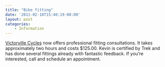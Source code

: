 ```yaml
---
title: "Bike fitting"
date: '2011-02-18T15:40:19-08:00'
layout: post
categories:
    - Information
---
```


[Victorville Cycles](http://victorvillecycles.com/) now offers professional fitting consultations. It takes approximately two hours and costs $125.00. Kevin is certified by Trek and has done several fittings already with fantastic feedback. If you’re interested, call and schedule an appointment.